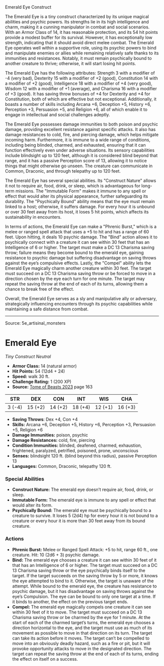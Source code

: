 <MonsterName/>Emerald Eye</MonsterName>
<CreatureType/>Construct</CreatureType>

<summary>The Emerald Eye is a tiny construct characterized by its unique magical abilities and psychic powers. Its strengths lie in its high intelligence and charm, making it a cunning manipulator in combat and social scenarios. With an Armor Class of 14, it has reasonable protection, and its 54 hit points provide a modest buffer for its survival. However, it has exceptionally low strength, indicating that it should avoid direct melee combat. The Emerald Eye operates well within a supportive role, using its psychic powers to bind and manipulate enemies or allies while remaining relatively safe thanks to its immunities and resistances. Notably, it must remain psychically bound to another creature to thrive; otherwise, it will start losing hit points. </summary>

<detail>

The Emerald Eye has the following attributes: Strength 3 with a modifier of -4 (very bad), Dexterity 15 with a modifier of +2 (good), Constitution 14 with a modifier of +2 (good), Intelligence 18 with a modifier of +4 (very good), Wisdom 12 with a modifier of +1 (average), and Charisma 16 with a modifier of +3 (good). It has saving throw bonuses of +4 for Dexterity and +4 for Constitution, both of which are effective but not exceptional. Additionally, it boasts a number of skills including Arcana +6, Deception +5, History +6, Perception +3, Persuasion +5, and Religion +6, all of which enable it to engage in intellectual and social challenges adeptly.

The Emerald Eye possesses damage immunities to both poison and psychic damage, providing excellent resistance against specific attacks. It also has damage resistances to cold, fire, and piercing damage, which helps mitigate incoming harm. Furthermore, it is immune to a wide range of conditions, including being blinded, charmed, and exhausted, ensuring that it can function effectively even under adverse situations. Its sensory capabilities include blindsight up to 120 feet, although it is considered blind beyond that range, and it has a passive Perception score of 13, allowing it to notice things that might otherwise go unseen. The creature can communicate in Common, Draconic, and through telepathy up to 120 feet.

The Emerald Eye has several special abilities. Its "Construct Nature" allows it not to require air, food, drink, or sleep, which is advantageous for long-term missions. The "Immutable Form" makes it immune to any spell or effect that would alter its physical appearance, further safeguarding its durability. The "Psychically Bound" ability means that the eye must remain linked to a host; otherwise, it suffers damage. For every hour it is unbound or over 30 feet away from its host, it loses 5 hit points, which affects its sustainability in encounters.

In terms of actions, the Emerald Eye can make a "Phrenic Burst," which is a melee or ranged spell attack that uses a +5 to hit and has a range of 60 feet. Upon hitting, it deals 10 psychic damage. The "Bind" action allows it to psychically connect with a creature it can see within 30 feet that has an Intelligence of 6 or higher. The target must make a DC 13 Charisma saving throw; failure means they become bound to the emerald eye, gaining resistance to psychic damage but suffering disadvantage on saving throws against the eye’s compulsive effects. Lastly, the "Compel" ability lets the Emerald Eye magically charm another creature within 30 feet. The target must succeed on a DC 13 Charisma saving throw or be forced to move in a direction chosen by the eye each turn for one minute. The target may repeat the saving throw at the end of each of its turns, allowing them a chance to break free of the effect. 

Overall, the Emerald Eye serves as a sly and manipulative ally or adversary, strategically influencing encounters through its psychic capabilities while maintaining a safe distance from combat.</detail>



---

Source: 5e_artisinal_monsters

# Emerald Eye

*Tiny* *Construct* *Neutral*

- **Armor Class:** 14 (natural armor)
- **Hit Points:** 54 (12d4 + 24)
- **Speed:** walk 30 ft.
- **Challenge Rating:** 1 (200 XP)
- **Source:** [Tome of Beasts 2023](https://koboldpress.com/kpstore/product/tome-of-beasts-1-2023-edition/) page 163

| STR | DEX | CON | INT | WIS | CHA |
| --- | --- | --- | --- | --- | --- |
| 3 (-4) | 15 (+2) | 14 (+2) | 18 (+4) | 12 (+1) | 16 (+3) |

- **Saving Throws**: Dex +4, Con +4
- **Skills:** Arcana +6, Deception +5, History +6, Perception +3, Persuasion +5, Religion +6
- **Damage Immunities:** poison, psychic
- **Damage Resistances:** cold, fire, piercing
- **Condition Immunities:** blinded, deafened, charmed, exhaustion, frightened, paralyzed, petrified, poisoned, prone, unconscious
- **Senses:** blindsight 120 ft. (blind beyond this radius), passive Perception 13
- **Languages:** Common, Draconic, telepathy 120 ft.

### Special Abilities

- **Construct Nature:** The emerald eye doesn’t require air, food, drink, or sleep.
- **Immutable Form:** The emerald eye is immune to any spell or effect that would alter its form.
- **Psychically Bound:** The emerald eye must be psychically bound to a creature to survive. It loses 5 (2d4) hp for every hour it is not bound to a creature or every hour it is more than 30 feet away from its bound creature.

### Actions

- **Phrenic Burst:** Melee or Ranged Spell Attack: +5 to hit, range 60 ft., one creature. Hit: 10 (2d6 + 3) psychic damage.
- **Bind:** The emerald eye chooses a creature it can see within 30 feet of it that has an Intelligence of 6 or higher. The target must succeed on a DC 13 Charisma saving throw or the eye psychically binds itself to the target. If the target succeeds on the saving throw by 5 or more, it knows the eye attempted to bind to it. Otherwise, the target is unaware of the attempt. While bound to the emerald eye, the creature has resistance to psychic damage, but it has disadvantage on saving throws against the eye’s Compulsion. The eye can be bound to only one target at a time. If it binds to another, the effect on the previous target ends.
- **Compel:** The emerald eye magically compels one creature it can see within 30 feet of it to move. The target must succeed on a DC 13 Charisma saving throw or be charmed by the eye for 1 minute. At the start of each of the charmed target’s turns, the emerald eye chooses a direction horizontal to the eye, and the target must use as much of its movement as possible to move in that direction on its turn. The target can take its action before it moves. The target can’t be compelled to move into an obviously deadly hazard, such as a fire or pit, but it will provoke opportunity attacks to move in the designated direction. The target can repeat the saving throw at the end of each of its turns, ending the effect on itself on a success.


